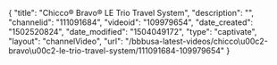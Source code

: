 {
    "title": "Chicco&reg; Bravo&reg; LE Trio Travel System",
    "description": "",
    "channelid": "111091684",
    "videoid": "109979654",
    "date_created": "1502520824",
    "date_modified": "1504049172",
    "type": "captivate",
    "layout": "channelVideo",
    "url": "\/bbbusa-latest-videos\/chicco\u00c2-bravo\u00c2-le-trio-travel-system\/111091684-109979654"
}